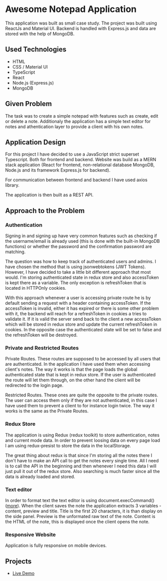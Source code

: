# Awesome Notepad Application

This application was built as small case study. The project was built using ReactJs and Material UI. Backend is handled with Express.js and data are stored with the help of MongoDB.

## Used Technologies

- HTML
- CSS / Material UI
- TypeScript
- React
- Node.js (Express.js)
- MongoDB

## Given Problem

The task was to create a simple notepad with features such as create, edit or delete a note. Additionaly the application has a simple text editor for notes and athentication layer to provide a client with his own notes.

## Application Design

For this project I have decided to use a JavaScript strict superset Typescript. Both for frontend and backend. Website was build as a MERN stack application (React for frontend, non-relational database MongoDB, Node.js and its framework Express.js for backend).

For communication between frontend and backend I have used axios library.

The application is then built as a REST API.

## Approach to the Problem

### Authentication

Signing in and signing up have very common features such as checking if the username/email is already used (this is done with the built-in MongoDB functions) or whether the password and the confirmation password are matching.

The question was how to keep track of authenticated users and admins. I have chosen the method that is using jsonwebtokens (JWT Tokens). However, I have decided to take a little bit different approach that most would. I'm storing authenticated state in redux store and also accessToken is kept there as a variable. The only exception is refreshToken that is located in HTTPOnly cookies.

With this approach whenever a user is accessing private route he is by default sending a request with a header containing accessToken. If the accessToken is invalid, either it has expired or there is some other problem with it, the backend will reach for a refreshToken in cookies a tries to validate it. If it is valid the server send back to the client a new accessToken which will be stored in redux store and update the current refreshToken in cookies. In the opposite case the authenticated state will be set to false and the refreshToken will be destroyed.

### Private and Restricted Routes

Private Routes. These routes are supposed to be accessed by all users that are authenticated. In the application I have used them when accessing client's notes. The way it works is that the page loads the global authenticated state that is kept in redux store. If the user is authenticated the route will let them through, on the other hand the client will be redirected to the login page.

Restricted Routes. These ones are quite the opposite to the private routes. The user can access them only if they are not authenticated, in this case I have used them to prevent a client to for instance login twice. The way it works is the same as the Private Routes.

### Redux Store

The application is using Redux (redux toolkit) to store authentication, notes and current mode data. In order to prevent loosing data on every page load I am using redux-presist to store the data in the localStorage.

The great thing about redux is that since I'm storing all the notes there I don't have to make an API call to get the notes every single time. All I need is to call the API in the beginning and then whenever I need this data I will just pull it out of the redux store. Also searching is much faster since all the data is already loaded and stored.

### Text editor

In order to format text the text editor is using document.execCommand()([more](https://developer.mozilla.org/en-US/docs/Web/API/Document/execCommand)). When the client saves the note the application extracts 3 variables - content, preview and title. Title is the first 20 characters, it is than display on the side panel. Preview is the unformated raw text of the note. Content is the HTML of the note, this is displayed once the client opens the note.

### Responsive Website

Application is fully responsive on mobile devices.

## Projects

- [Live Demo](https://casestudynotepad.herokuapp.com/)
